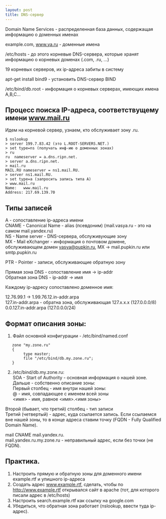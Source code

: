 ```yaml
---
layout: post
title: DNS-сервер
---
```


Domain Name Services - распределенная база
данных, содержащая информацию о доменных именах

example.com, www.ya.ru   - доменные имена

/etc/hosts - до этого
корневые DNS-сервера, которые хранят 
информацию о корневых доменах (.com, .ru, ...)

19 корневых серверов, их ip-адреса забиты
в систему

apt-get install bind9 - установить DNS-сервер
BIND

/etc/bind/db.root - информация о корневых 
серверах, имеющих имена A,B,C...

## Процесс поиска IP-адреса, соответствущему имени www.mail.ru
Идем на корневой сервер, узнаем, кто обслуживает зону .ru.
```
$ nslookup
> server 199.7.83.42 (это L.ROOT-SERVERS.NET.)
> set type=ns (получать инф-ию о доменных зонах)
> ru
ru	nameserver = a.dns.ripn.net.
> server a.dns.ripn.net.
> mail.ru
MAIL.RU	nameserver = ns1.mail.RU.
> server ns1.mail.RU.
> set type=a (запросить запись типа A)
> www.mail.ru
Name:	www.mail.ru
Address: 217.69.139.70
```
## Типы записей
A - сопоставление ip-адреса имени  
CNAME - Canonical Name - alias (псевдоним) (mail.vasya.ru - это на самом mail.yandex.ru)  
NS - Name server - DNS-сервера, обслуживующие зону  
MX - Mail eXchanger - информация о почтовом домене, обслуживающем домен vasya@pupkin.ru, MX -> mail.pupkin.ru или smtp.pupkin.ru  

PTR - Pointer - записи, обслуживающие обратную зону

Прямая зона DNS - сопоставление имя -> ip-addr  
Обратная зона DNS - ip-addr -> имя

Каждому ip-адресу сопоставлено доменное имя:

12.76.99.1 -> 1.99.76.12.in-addr.arpa  
127.in-addr.arpa - обратна зона, обслуживающая 127.x.x.x (127.0.0.0/8)  
0.0.127.in-addr.arpa (127.0.0.0/24)

## Формат описания зоны:
1. Файл основной конфигурации - /etc/bind/named.conf
```
   zone "my.zone.ru"
   {
		type master;
		file "/etc/bind/db.my.zone.ru";
   }
```

2. /etc/bind/db.my.zone.ru:  
SOA - Start of Authority - основная информация о нашей зоне.  
Дальше - собственно описание зоны:  
Первый столбец - имя внутри нашей зоны:  
 @ - имя, совпадающее с именем всей зоны  
 <имя> - имя, равное <имя>.<имя зоны>

Второй (бывает, что третий) столбец - тип записи  
Третий (четвертый) - адрес, куда ссылается запись. Если ссылаемся вне нашей зоны, то в конце адреса ставим точку (FQDN - Fully   Qualified Domain Name).

mail CNAME mail.yandex.ru.  
mail.yandex.ru.my.zone.ru - неправильный адрес, если без точки (не FQDN).

## Практика.
1. Настроить прямую и обратную зоны для доменного имени example.rtf и упишного ip-адреса  
2. Создать адрес www.example.rtf, сделать, чтобы по http://www.example.rtf открывался сайт в apache (тот, для которого писали адрес в /etc/hosts)  
3. Настроить search.example.rtf как ссылку на   google.com  
4. Убедиться, что обратная зона работает  (nslookup, ввести туда ip-адрес).

